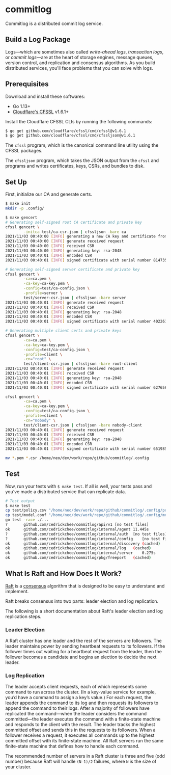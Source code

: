 # commitlog

Commitlog is a distributed commit log service.

## Build a Log Package

Logs—which are sometimes also called _write-ahead logs_, _transaction logs_, or
_commit logs_—are at the heart of storage engines, message queues, version
control, and replication and consensus algorithms. As you build distributed
services, you'll face problems that you can solve with logs.

## Prerequisites

Download and install these softwares:
- Go 1.13+
- [Cloudflare's CFSSL](https://github.com/cloudflare/cfssl) v1.6.1+

Install the Cloudflare CFSSL CLIs by running the following commands:

```sh
$ go get github.com/cloudflare/cfssl/cmd/cfssl@v1.6.1
$ go get github.com/cloudflare/cfssl/cmd/cfssljson@v1.6.1
```

The `cfssl` program, which is the canonical command line utility using the CFSSL
packages.

The `cfssljson` program, which takes the JSON output from the `cfssl` and
programs and writes certificates, keys, CSRs, and bundles to disk.

## Set Up

First, initialize our CA and generate certs.

```sh
$ make init
mkdir -p .config/

$ make gencert
# Generating self-signed root CA certificate and private key
cfssl gencert \
		-initca test/ca-csr.json | cfssljson -bare ca
2021/11/03 00:40:00 [INFO] generating a new CA key and certificate from CSR
2021/11/03 00:40:00 [INFO] generate received request
2021/11/03 00:40:00 [INFO] received CSR
2021/11/03 00:40:00 [INFO] generating key: rsa-2048
2021/11/03 00:40:01 [INFO] encoded CSR
2021/11/03 00:40:01 [INFO] signed certificate with serial number 8147356830437551462081232968300531993326047229

# Generating self-signed server certificate and private key
cfssl gencert \
		-ca=ca.pem \
		-ca-key=ca-key.pem \
		-config=test/ca-config.json \
		-profile=server \
		test/server-csr.json | cfssljson -bare server
2021/11/03 00:40:01 [INFO] generate received request
2021/11/03 00:40:01 [INFO] received CSR
2021/11/03 00:40:01 [INFO] generating key: rsa-2048
2021/11/03 00:40:01 [INFO] encoded CSR
2021/11/03 00:40:01 [INFO] signed certificate with serial number 402261474156200490360083500727362811589620720837

# Generating multiple client certs and private keys
cfssl gencert \
		-ca=ca.pem \
		-ca-key=ca-key.pem \
		-config=test/ca-config.json \
		-profile=client \
		-cn="root" \
		test/client-csr.json | cfssljson -bare root-client
2021/11/03 00:40:01 [INFO] generate received request
2021/11/03 00:40:01 [INFO] received CSR
2021/11/03 00:40:01 [INFO] generating key: rsa-2048
2021/11/03 00:40:01 [INFO] encoded CSR
2021/11/03 00:40:01 [INFO] signed certificate with serial number 627656603718368551111127300914672850426637790593

cfssl gencert \
		-ca=ca.pem \
		-ca-key=ca-key.pem \
		-config=test/ca-config.json \
		-profile=client \
		-cn="nobody" \
		test/client-csr.json | cfssljson -bare nobody-client
2021/11/03 00:40:01 [INFO] generate received request
2021/11/03 00:40:01 [INFO] received CSR
2021/11/03 00:40:01 [INFO] generating key: rsa-2048
2021/11/03 00:40:01 [INFO] encoded CSR
2021/11/03 00:40:01 [INFO] signed certificate with serial number 651985188211974854103183240288947068257645013148

mv *.pem *.csr /home/neo/dev/work/repo/github/commitlog/.config
```

## Test

Now, run your tests with `$ make test`. If all is well, your tests pass and
you’ve made a distributed service that can replicate data.

```sh
# Test output
$ make test
cp test/policy.csv "/home/neo/dev/work/repo/github/commitlog/.config/policy.csv"
cp test/model.conf "/home/neo/dev/work/repo/github/commitlog/.config/model.conf"
go test -race ./...
?   	github.com/cedrickchee/commitlog/api/v1	[no test files]
ok  	github.com/cedrickchee/commitlog/internal/agent	11.445s
?   	github.com/cedrickchee/commitlog/internal/auth	[no test files]
?   	github.com/cedrickchee/commitlog/internal/config	[no test files]
ok  	github.com/cedrickchee/commitlog/internal/discovery	(cached)
ok  	github.com/cedrickchee/commitlog/internal/log	(cached)
ok  	github.com/cedrickchee/commitlog/internal/server	0.275s
ok  	github.com/cedrickchee/commitlog/pkg/freeport	(cached)
```

## What Is Raft and How Does It Work?

[Raft](https://raft.github.io/) is a [consensus](https://en.wikipedia.org/wiki/Consensus_(computer_science)) algorithm that is designed to be easy to understand and implement.

Raft breaks consensus into two parts: leader election and log replication.

The following is a short documentation about Raft's leader election and log replication steps.

### Leader Election

A Raft cluster has one leader and the rest of the servers are followers. The
leader maintains power by sending heartbeat requests to its followers. If the
follower times out waiting for a heartbeat request from the leader, then the
follower becomes a candidate and begins an election to decide the next leader.

### Log Replication

The leader accepts client requests, each of which represents some command to run
across the cluster. (In a key-value service for example, you’d have a command to
assign a key’s value.) For each request, the leader appends the command to its
log and then requests its followers to append the command to their logs. After a
majority of followers have replicated the command—when the leader considers the
command committed—the leader executes the command with a finite-state machine
and responds to the client with the result. The leader tracks the highest
committed offset and sends this in the requests to its followers. When a
follower receives a request, it executes all commands up to the highest
committed offset with its finite-state machine. All Raft servers run the same
finite-state machine that defines how to handle each command.

The recommended number of servers in a Raft cluster is three and five (odd number) because Raft will handle `(N–1)/2` failures, where `N` is the size of your cluster.
